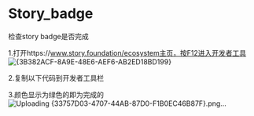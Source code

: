# Story_badge
检查story badge是否完成

1.打开https://www.story.foundation/ecosystem主页，按F12进入开发者工具
![{3B382ACF-8A9E-48E6-AEF6-AB2ED18BD199}](https://github.com/user-attachments/assets/a4276900-812f-422e-a997-6df11e8025f4)

2.复制以下代码到开发者工具栏

3.颜色显示为绿色的即为完成的
![Uploading {33757D03-4707-44AB-87D0-F1B0EC46B87F}.png…]()
